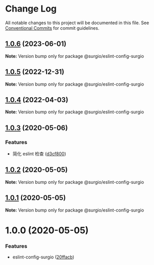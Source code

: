 # Change Log

All notable changes to this project will be documented in this file.
See [Conventional Commits](https://conventionalcommits.org) for commit guidelines.

## [1.0.6](https://github.com/surgioproject/packages/compare/@surgio/eslint-config-surgio@1.0.5...@surgio/eslint-config-surgio@1.0.6) (2023-06-01)

**Note:** Version bump only for package @surgio/eslint-config-surgio

## [1.0.5](https://github.com/surgioproject/packages/compare/@surgio/eslint-config-surgio@1.0.4...@surgio/eslint-config-surgio@1.0.5) (2022-12-31)

**Note:** Version bump only for package @surgio/eslint-config-surgio

## [1.0.4](https://github.com/surgioproject/packages/compare/@surgio/eslint-config-surgio@1.0.3...@surgio/eslint-config-surgio@1.0.4) (2022-04-03)

**Note:** Version bump only for package @surgio/eslint-config-surgio

## [1.0.3](https://github.com/surgioproject/packages/compare/@surgio/eslint-config-surgio@1.0.2...@surgio/eslint-config-surgio@1.0.3) (2020-05-06)

### Features

- 简化 eslint 检查 ([d3cf800](https://github.com/surgioproject/packages/commit/d3cf800e6112e0c479ec89ebbe9b6972abfa15f5))

## [1.0.2](https://github.com/surgioproject/packages/compare/@surgio/eslint-config-surgio@1.0.1...@surgio/eslint-config-surgio@1.0.2) (2020-05-05)

**Note:** Version bump only for package @surgio/eslint-config-surgio

## [1.0.1](https://github.com/surgioproject/packages/compare/@surgio/eslint-config-surgio@1.0.0...@surgio/eslint-config-surgio@1.0.1) (2020-05-05)

**Note:** Version bump only for package @surgio/eslint-config-surgio

# 1.0.0 (2020-05-05)

### Features

- eslint-config-surgio ([20ffacb](https://github.com/surgioproject/packages/commit/20ffacb9d4497076a4e2ef47481e4c3cf15291da))
